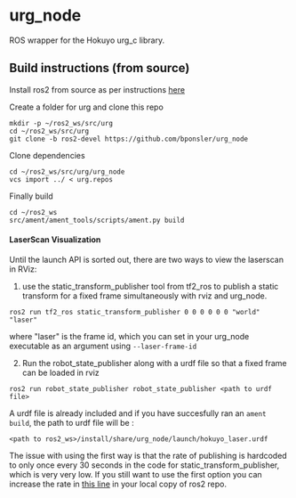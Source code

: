 urg_node
===================

ROS wrapper for the Hokuyo urg_c library.

## Build instructions (from source)
Install ros2 from source as per instructions [here](https://github.com/ros2/ros2/wiki/Linux-Development-Setup)

Create a folder for urg and clone this repo

```
mkdir -p ~/ros2_ws/src/urg
cd ~/ros2_ws/src/urg
git clone -b ros2-devel https://github.com/bponsler/urg_node
```
Clone dependencies
```
cd ~/ros2_ws/src/urg/urg_node
vcs import ../ < urg.repos
```

Finally build

```
cd ~/ros2_ws
src/ament/ament_tools/scripts/ament.py build

```

#### LaserScan Visualization


Until the launch API is sorted out, there are two ways to view the laserscan in RViz:

1) use the static_transform_publisher tool from tf2_ros to publish a static transform for a fixed frame simultaneously with rviz and urg_node.

```
ros2 run tf2_ros static_transform_publisher 0 0 0 0 0 0 "world" "laser"
```

where "laser" is the frame id, which you can set in your urg_node executable as an argument using `--laser-frame-id`

2) Run the robot_state_publisher along with a urdf file so that a fixed frame can be loaded in rviz

```
ros2 run robot_state_publisher robot_state_publisher <path to urdf file>
```

A urdf file is already included and if you have succesfully ran an `ament build`, the path to urdf file will be :

```
<path to ros2_ws>/install/share/urg_node/launch/hokuyo_laser.urdf
```

The issue with using the first way is that the rate of publishing is hardcoded to only once every 30 seconds in the code for static_transform_publisher, which is very very low. If you still want to use the first option you can increase the rate in [this line](https://github.com/ros2/geometry2/blob/b4615514aa82f1f10d5b927d3fd4723aa31632ff/tf2_ros/src/static_transform_broadcaster_program.cpp#L156) in your local copy of ros2 repo.
